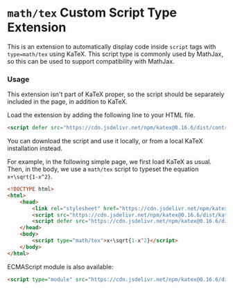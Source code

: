# `math/tex` Custom Script Type Extension

This is an extension to automatically display code inside `script` tags with `type=math/tex` using KaTeX.
This script type is commonly used by MathJax, so this can be used to support compatibility with MathJax.

### Usage

This extension isn't part of KaTeX proper, so the script should be separately
included in the page, in addition to KaTeX.

Load the extension by adding the following line to your HTML file.

```html
<script defer src="https://cdn.jsdelivr.net/npm/katex@0.16.6/dist/contrib/mathtex-script-type.min.js" integrity="sha384-jiBVvJ8NGGj5n7kJaiWwWp9AjC+Yh8rhZY3GtAX8yU28azcLgoRo4oukO87g7zDT" crossorigin="anonymous"></script>
```
You can download the script and use it locally, or from a local KaTeX installation instead.

For example, in the following simple page, we first load KaTeX as usual.
Then, in the body, we use a `math/tex` script to typeset the equation `x+\sqrt{1-x^2}`.


```html
<!DOCTYPE html>
<html>
    <head>
        <link rel="stylesheet" href="https://cdn.jsdelivr.net/npm/katex@0.16.6/dist/katex.min.css" integrity="sha384-mXD7x5S50Ko38scHSnD4egvoExgMPbrseZorkbE49evAfv9nNcbrXJ8LLNsDgh9d" crossorigin="anonymous">
        <script src="https://cdn.jsdelivr.net/npm/katex@0.16.6/dist/katex.min.js" integrity="sha384-j/ZricySXBnNMJy9meJCtyXTKMhIJ42heyr7oAdxTDBy/CYA9hzpMo+YTNV5C+1X" crossorigin="anonymous"></script>
        <script defer src="https://cdn.jsdelivr.net/npm/katex@0.16.6/dist/contrib/mathtex-script-type.min.js" integrity="sha384-jiBVvJ8NGGj5n7kJaiWwWp9AjC+Yh8rhZY3GtAX8yU28azcLgoRo4oukO87g7zDT" crossorigin="anonymous"></script>
    </head>
    <body>
        <script type="math/tex">x+\sqrt{1-x^2}</script>
    </body>
</html>
```

ECMAScript module is also available:
```html
<script type="module" src="https://cdn.jsdelivr.net/npm/katex@0.16.6/dist/contrib/mathtex-script-type.mjs" integrity="sha384-4EJvC5tvqq9XJxXvdD4JutBokuFw/dCe2AB4gZ9sRpwFFXECpL3qT43tmE0PkpVg" crossorigin="anonymous"></script>
